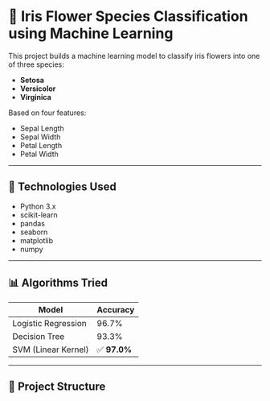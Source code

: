 # 🌸 Iris Flower Species Classification using Machine Learning

This project builds a machine learning model to classify iris flowers into one of three species:
- **Setosa**
- **Versicolor**
- **Virginica**

Based on four features:
- Sepal Length
- Sepal Width
- Petal Length
- Petal Width

---

## 📌 Technologies Used

- Python 3.x
- scikit-learn
- pandas
- seaborn
- matplotlib
- numpy

---

## 📊 Algorithms Tried

| Model                | Accuracy |
|---------------------|----------|
| Logistic Regression | 96.7%    |
| Decision Tree       | 93.3%    |
| SVM (Linear Kernel) | ✅ **97.0%** |

---

## 📂 Project Structure


